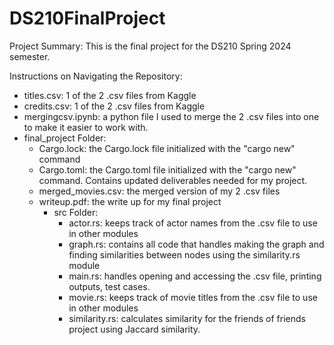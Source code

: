 # DS210FinalProject

Project Summary: This is the final project for the DS210 Spring 2024 semester.

Instructions on Navigating the Repository:
- titles.csv: 1 of the 2 .csv files from Kaggle
- credits.csv: 1 of the 2 .csv files from Kaggle
- mergingcsv.ipynb: a python file I used to merge the 2 .csv files into one to make it easier to work with.
- final_project Folder:
  - Cargo.lock: the Cargo.lock file initialized with the "cargo new" command
  - Cargo.toml: the Cargo.toml file initialized with the "cargo new" command. Contains updated deliverables needed for my project.
  - merged_movies.csv: the merged version of my 2 .csv files
  - writeup.pdf: the write up for my final project
      - src Folder:
        - actor.rs: keeps track of actor names from the .csv file to use in other modules
        - graph.rs: contains all code that handles making the graph and finding similarities between nodes using the similarity.rs module
        - main.rs: handles opening and accessing the .csv file, printing outputs, test cases.
        - movie.rs: keeps track of movie titles from the .csv file to use in other modules
        - similarity.rs: calculates similarity for the friends of friends project using Jaccard similarity.
